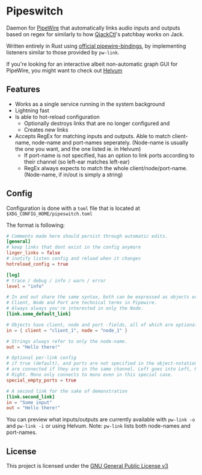 # Pipeswitch
Daemon for [PipeWire][pipewire] that automatically links audio inputs and
outputs based on regex for similarly to how [QjackCtl][qjackctl]'s patchbay
works on Jack.

Written entirely in Rust using [official pipewire-bindings][pipewire-bindings],
by implementing listeners similar to those provided by `pw-link`.

If you're looking for an interactive albeit non-automatic graph GUI for
PipeWire, you might want to check out [Helvum][helvum]

## Features
- Works as a single service running in the system background
- Lightning fast
- Is able to hot-reload configuration
    - Optionally destroys links that are no longer configured and
    - Creates new links
- Accepts RegEx for matching inputs and outputs. Able to match client-name,
  node-name and port-names seperately. (Node-name is usually the one you want,
  and the one listed ie. in Helvum)
    - If port-name is not specified, has an option to link ports according to
      their channel (so left-ear matches left-ear)
    - RegEx always expects to match the whole client/node/port-name. (Node-name,
      if in/out is simply a string)

## Config
Configuration is done with a `toml` file that is located at
`$XDG_CONFIG_HOME/pipeswitch.toml`

The format is following:
```toml
# Comments made here should persist through automatic edits.
[general]
# keep links that dont exist in the config anymore
linger_links = false
# inotify listen config and reload when it changes
hotreload_config = true

[log]
# trace / debug / info / warn / error
level = "info"

# In and out share the same syntax, both can be expressed as objects or strings.
# Client, Node and Port are technical terms in Pipewire.  
# Always always you're interested in only the Node.
[link.some_default_link]

# Objects have client, node and port -fields, all of which are optional
in = { client = "client_1", node = "node_1" }

# Strings always refer to only the node-name.
out = "Hello there!"

# Optional per-link config  
# if true (default), and ports are not specified in the object-notation, ports
# are connected if they are in the same channel. Left goes into Left, Right into
# Right. Mono only connects to mono even in this special case.
special_empty_ports = true

# A second link for the sake of demonstration
[link.second_link]
in = "Some input"
out = "Hello there!"
```

You can preview what inputs/outputs are currently available with `pw-link -o`
and `pw-link -i` or using Helvum. Note: `pw-link` lists both node-names and port-names.

## License
This project is licensed under the [GNU General Public License v3](./LICENSE)

[pipewire]: https://pipewire.org/
[qjackctl]: https://qjackctl.sourceforge.io/
[helvum]: https://gitlab.freedesktop.org/pipewire/helvum
[pipewire-bindings]: https://crates.io/crates/pipewire
